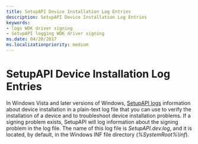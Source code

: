 ```yaml
---
title: SetupAPI Device Installation Log Entries
description: SetupAPI Device Installation Log Entries
keywords:
- logs WDK driver signing
- SetupAPI logging WDK driver signing
ms.date: 04/20/2017
ms.localizationpriority: medium
---
```


# SetupAPI Device Installation Log Entries


In Windows Vista and later versions of Windows, [SetupAPI logs](setupapi-logging--windows-vista-and-later-.md) information about device installation in a plain-text log file that you can use to verify the installation of a device and to troubleshoot device installation problems. If a signing problem exists, SetupAPI will log information about the signing problem in the log file. The name of this log file is *SetupAPI.dev.log*, and it is located, by default, in the Windows INF file directory (*%SystemRoot%\\inf*).

 

 





